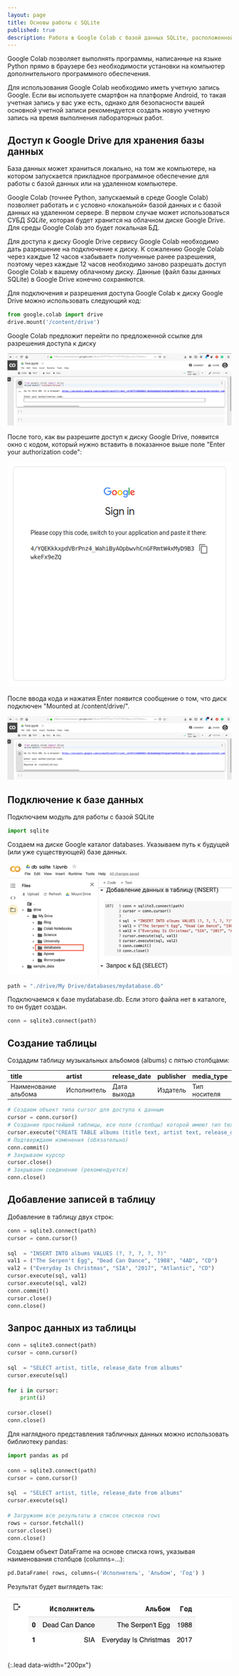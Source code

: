 ```yaml
---
layout: page
title: Основы работы c SQLite
published: true
description: Работа в Google Colab с базой данных SQLite, расположенной на диске Google Drive 
---
```


Google Colab позволяет выполнять программы, написанные на языке Python прямо в браузере без необходимости установки на компьютер дополнительного программного обеспечения.

Для использования Google Colab необходимо иметь учетную запись Google. Если вы используете смартфон на платформе Android, то такая учетная запись у вас уже есть, однако для безопасности вашей основной учетной записи рекомендуется создать новую учетную запись на время выполнения лабораторных работ. 

## Доступ к Google Drive для хранения базы данных

База данных может храниться локально, на том же компьютере, на котором запускается прикладное программное обеспечение для работы с базой данных или на удаленном компьютере. 

Google Colab (точнее Python, запускаемый в среде Google Colab) позволяет работать и с условно «локальной» базой данных и с базой данных на удаленном сервере. В первом случае может использоваться СУБД *SQLite*, которая будет хранится на облачном диске Google Drive. Для среды Google Colab это будет локальная БД.    

Для доступа к диску Google Drive сервису Google Colab необходимо дать разрешение на подключение к диску. К сожалению  Google Colab через каждые 12 часов «забывает» полученные ранее разрешения, поэтому через каждые 12 часов необходимо заново разрешать доступ Google Colab к вашему облачному диску. Данные (файл базы данных SQLite) в Google Drive конечно сохраняются.   

Для подключения и разрешения доступа Google Colab к диску Google Drive можно использовать следующий код: 

~~~python
from google.colab import drive
drive.mount('/content/drive')
~~~

Google Colab предложит перейти по предложенной ссылке для разрешения доступа к диску 

![database\_folder.png](/pages/databases/auth_gd_1.png)

После того, как вы разрешите доступ к диску Google Drive, появится окно с кодом, который нужно вставить в показанное выше поле "Enter your authorization code":

![database\_folder.png](/pages/databases/auth_gd_2.png)

После ввода кода и нажатия Enter появится сообщение о том, что диск подключен "Mounted at /content/drive/".

![database\_folder.png](/pages/databases/auth_gd_3.png)

## Подключение к базе данных

Подключаем модуль для работы с базой SQLite

```python
import sqlite
```

Создаем на диске Google каталог databases. Указываем путь к будущей (или уже существующей) базе данных. 

![database\_folder.png](/pages/databases/database_folder.png)

```python 
path = "./drive/My Drive/databases/mydatabase.db"
```

Подключаемся к базе mydatabase.db. Если этого файла нет в каталоге, то он будет создан. 

```python
conn = sqlite3.connect(path)
```

## Создание таблицы

Создадим таблицу музыкальных альбомов (albums) с пятью столбцами:

| title           |artist      | release\_date | publisher     | media\_type |
|:----------------|:-----------|:-------------|:--------------|:-----------|
| Наименование альбома   | Исполнитель | Дата выхода  | Издатель      | Тип носителя |

```python
# Создаем объект типа cursor для доступа к данным
cursor = conn.cursor()
# Создание простейшей таблицы, все поля (столбцы) которой имеют тип text
cursor.execute("CREATE TABLE albums (title text, artist text, release_date text, publisher text, media_type text)")
# Подтверждаем изменения (обязательно)
conn.commit()
# Закрываем курсор
cursor.close()
# Закрываем соединение (рекомендуется)
conn.close()
```

## Добавление записей в таблицу

Добавление в таблицу двух строк:

```python
conn = sqlite3.connect(path)
cursor = conn.cursor()

sql  = "INSERT INTO albums VALUES (?, ?, ?, ?, ?)"
val1 = ("The Serpen't Egg", "Dead Can Dance", "1988", "4AD", "CD")
val2 = ("Everyday Is Christmas", "SIA", "2017", "Atlantic", "CD")
cursor.execute(sql, val1)
cursor.execute(sql, val2)
conn.commit()
cursor.close()
conn.close()
```

## Запрос данных из таблицы

```python
conn = sqlite3.connect(path)
cursor = conn.cursor()

sql  = "SELECT artist, title, release_date from albums"
cursor.execute(sql)

for i in cursor:
    print(i)

cursor.close()
conn.close()
```

Для наглядного представления табличных данных можно использовать библиотеку pandas:

```python
import pandas as pd

conn = sqlite3.connect(path)
cursor = conn.cursor()

sql  = "SELECT artist, title, release_date from albums"
cursor.execute(sql)

# Загружаем все результаты в список списков rows 
rows = cursor.fetchall()
cursor.close()
conn.close()
```

Создаем объект DataFrame на основе списка rows, указывая наименования столбцов (columns=...):

```python
pd.DataFrame( rows, columns=('Исполнитель', 'Альбом', 'Год') )
```

Результат будет выглядеть так:

![database\_folder.png](/pages/databases/panda_table_res.png){:.lead data-width="200px"}


<script src="https://gist.github.com/Kidinnu/3503edd9ce279929b6ffa207e563cd7c.js"></script>
